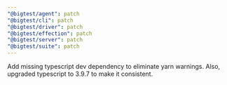 ```yaml
---
"@bigtest/agent": patch
"@bigtest/cli": patch
"@bigtest/driver": patch
"@bigtest/effection": patch
"@bigtest/server": patch
"@bigtest/suite": patch
---
```


Add missing typescript dev dependency to eliminate yarn warnings. Also, upgraded typescript to 3.9.7 to make it consistent.
